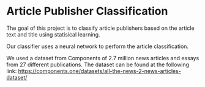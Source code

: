 # Article Publisher Classification

The goal of this project is to classify article publishers based on the article text and title using statisical learning. 

Our classifier uses a neural network to perform the article classification.

We used a dataset from Components of 2.7 million news articles and essays from 27 different publications. The dataset can be found at the following link: https://components.one/datasets/all-the-news-2-news-articles-dataset/


